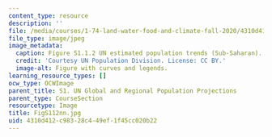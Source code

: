 ```yaml
---
content_type: resource
description: ''
file: /media/courses/1-74-land-water-food-and-climate-fall-2020/4310d412c98328c449ef1f45cc020b22_FigS112nn.jpg
file_type: image/jpeg
image_metadata:
  caption: Figure S1.1.2 UN estimated population trends (Sub-Saharan).
  credit: 'Courtesy UN Population Division. License: CC BY.'
  image-alt: Figure with curves and legends.
learning_resource_types: []
ocw_type: OCWImage
parent_title: S1. UN Global and Regional Population Projections
parent_type: CourseSection
resourcetype: Image
title: FigS112nn.jpg
uid: 4310d412-c983-28c4-49ef-1f45cc020b22
---
```

